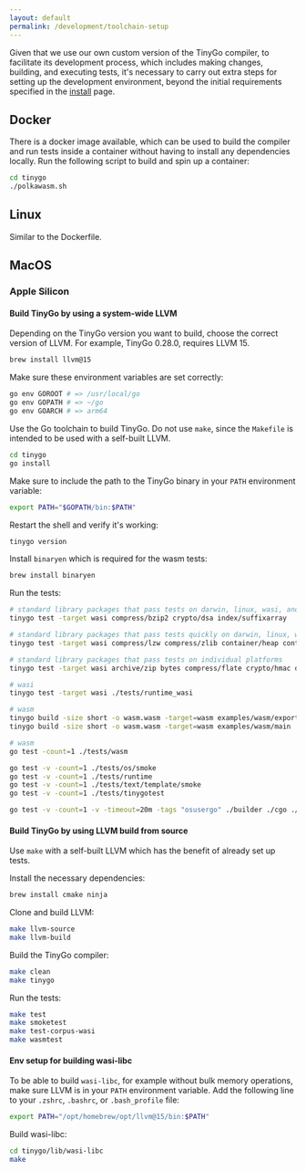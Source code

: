 ```yaml
---
layout: default
permalink: /development/toolchain-setup
---
```


Given that we use our own custom version of the TinyGo compiler, to facilitate its development process, which includes making changes, building, and executing tests, it's necessary to carry out extra steps for setting up the development environment, beyond the initial requirements specified in the [install](/development/install) page.

## Docker

There is a docker image available, which can be used to build the compiler and run tests inside a container without having to install any dependencies locally.
Run the following script to build and spin up a container:

```sh
cd tinygo
./polkawasm.sh
```

## Linux

Similar to the Dockerfile.

## MacOS
### Apple Silicon

#### Build TinyGo by using a system-wide LLVM

Depending on the TinyGo version you want to build, choose the correct version of LLVM. 
For example, TinyGo 0.28.0, requires LLVM 15.

```sh
brew install llvm@15
```

Make sure these environment variables are set correctly:

```sh
go env GOROOT # => /usr/local/go
go env GOPATH # => ~/go
go env GOARCH # => arm64
```

Use the Go toolchain to build TinyGo. Do not use `make`, since the `Makefile` is intended to be used with a self-built LLVM.

```sh
cd tinygo
go install
```

Make sure to include the path to the TinyGo binary in your `PATH` environment variable: 

```sh
export PATH="$GOPATH/bin:$PATH"
```

Restart the shell and verify it's working:

```sh
tinygo version
```

Install `binaryen` which is required for the wasm tests:

```sh
brew install binaryen
```

Run the tests:

```sh
# standard library packages that pass tests on darwin, linux, wasi, and windows, but take over a minute in wasi
tinygo test -target wasi compress/bzip2 crypto/dsa index/suffixarray

# standard library packages that pass tests quickly on darwin, linux, wasi, and windows
tinygo test -target wasi compress/lzw compress/zlib container/heap container/list container/ring crypto/des crypto/md5 crypto/rc4 crypto/sha1 crypto/sha256 crypto/sha512 debug/macho embed/internal/embedtest encoding encoding/ascii85 encoding/base32 encoding/base64 encoding/csv encoding/hex go/scanner hash hash/adler32 hash/crc64 hash/fnv html internal/itoa internal/profile math math/cmplx net/http/internal/ascii net/mail os path reflect sync testing testing/iotest text/scanner unicode unicode/utf16 unicode/utf8

# standard library packages that pass tests on individual platforms
tinygo test -target wasi archive/zip bytes compress/flate crypto/hmac debug/dwarf debug/plan9obj image io/ioutil mime/quotedprintable net strconv testing/fstest text/tabwriter text/template/parse

# wasi
tinygo test -target wasi ./tests/runtime_wasi

# wasm
tinygo build -size short -o wasm.wasm -target=wasm examples/wasm/export
tinygo build -size short -o wasm.wasm -target=wasm examples/wasm/main

# wasm
go test -count=1 ./tests/wasm

go test -v -count=1 ./tests/os/smoke
go test -v -count=1 ./tests/runtime
go test -v -count=1 ./tests/text/template/smoke
go test -v -count=1 ./tests/tinygotest

go test -v -count=1 -v -timeout=20m -tags "osusergo" ./builder ./cgo ./compileopts ./compiler ./interp ./transform .
```

#### Build TinyGo by using LLVM build from source

Use `make` with a self-built LLVM which has the benefit of already set up tests.

Install the necessary dependencies:

```sh
brew install cmake ninja
```

Clone and build LLVM:

```sh
make llvm-source
make llvm-build
```

Build the TinyGo compiler:

```sh
make clean
make tinygo
```

Run the tests:

```sh
make test
make smoketest
make test-corpus-wasi
make wasmtest
```

#### Env setup for building wasi-libc

To be able to build `wasi-libc`, for example without bulk memory operations, make sure LLVM is in your `PATH` environment variable. Add the following line to your `.zshrc`, `.bashrc`, or `.bash_profile` file:

```sh
export PATH="/opt/homebrew/opt/llvm@15/bin:$PATH"
```

Build wasi-libc:

```sh
cd tinygo/lib/wasi-libc
make
```
